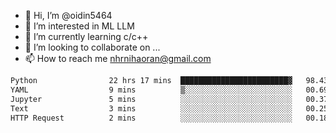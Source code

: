 - 👋 Hi, I’m @oidin5464
- 👀 I’m interested in ML LLM
- 🌱 I’m currently learning c/c++
- 💞️ I’m looking to collaborate on ...
- 📫 How to reach me nhrnihaoran@gmail.com

<!--START_SECTION:waka-->

```txt
Python                22 hrs 17 mins  ████████████████████████▓   98.43 %
YAML                  9 mins          ▒░░░░░░░░░░░░░░░░░░░░░░░░   00.69 %
Jupyter               5 mins          ░░░░░░░░░░░░░░░░░░░░░░░░░   00.37 %
Text                  3 mins          ░░░░░░░░░░░░░░░░░░░░░░░░░   00.25 %
HTTP Request          2 mins          ░░░░░░░░░░░░░░░░░░░░░░░░░   00.18 %
```

<!--END_SECTION:waka-->

<!---
oidin5464/oidin5464 is a ✨ special ✨ repository because its `README.md` (this file) appears on your GitHub profile.
You can click the Preview link to take a look at your changes.
--->

